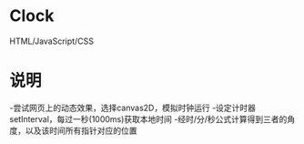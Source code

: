 # Clock
HTML/JavaScript/CSS

# 说明
-尝试网页上的动态效果，选择canvas2D，模拟时钟运行
-设定计时器setInterval，每过一秒(1000ms)获取本地时间
-经时/分/秒公式计算得到三者的角度，以及该时间所有指针对应的位置
